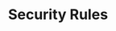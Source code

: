 ---
title: Security Rules
description: Secure your backend data with Firestore rules
weight: 30
lastmod: 2021-11-01T10:23:30-09:00
draft: false
vimeo: 348518845
emoji: 📱
---